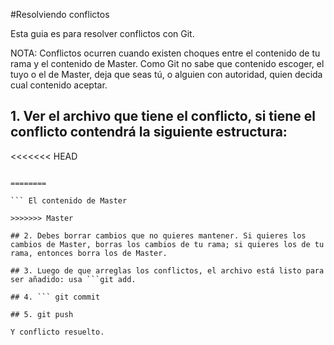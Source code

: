 #Resolviendo conflictos

Esta guia es para resolver conflictos con Git.

NOTA: Conflictos ocurren cuando existen choques entre el contenido de tu rama y el contenido de Master. Como Git no sabe que contenido escoger, el tuyo o el de Master, deja que seas tú, o alguien con autoridad, quien decida cual contenido aceptar.

## 1. Ver el archivo que tiene el conflicto, si tiene el conflicto contendrá la siguiente estructura:

<<<<<<< HEAD


```  Tu contenido...

========

``` El contenido de Master

>>>>>>> Master

## 2. Debes borrar cambios que no quieres mantener. Si quieres los cambios de Master, borras los cambios de tu rama; si quieres los de tu rama, entonces borra los de Master.

## 3. Luego de que arreglas los conflictos, el archivo está listo para ser añadido: usa ```git add.

## 4. ``` git commit

## 5. git push

Y conflicto resuelto. 